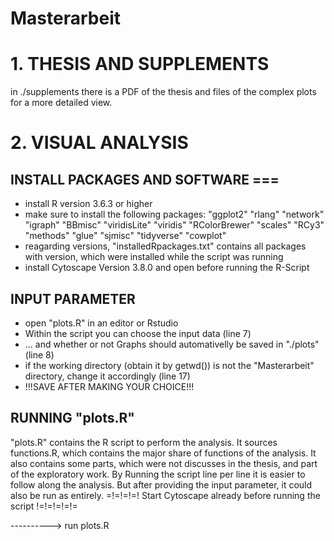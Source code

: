 # Masterarbeit


# 1. THESIS AND SUPPLEMENTS
in ./supplements there is a PDF of the thesis and files of the complex plots for a more detailed view.
# 2. VISUAL ANALYSIS
## INSTALL PACKAGES AND SOFTWARE ===
* install R version 3.6.3 or higher
* make sure to install the following packages:
"ggplot2"
"rlang"
"network"
"igraph"
"BBmisc"
"viridisLite"
"viridis"
"RColorBrewer"
"scales"
"RCy3"
"methods"
"glue"
"sjmisc"
"tidyverse"
"cowplot"
* reagarding versions, "installedRpackages.txt" contains all packages with version, which were installed while the script was running
* install Cytoscape Version 3.8.0 and open before running the R-Script


## INPUT PARAMETER
* open "plots.R" in an editor or Rstudio
* Within the script you can choose the input data (line 7)
* ... and whether or not Graphs should automativelly be saved in "./plots" (line 8)
* if the working directory (obtain it by getwd()) is not the "Masterarbeit" directory, change it accordingly (line 17)
* !!!SAVE AFTER MAKING YOUR CHOICE!!!

## RUNNING  "plots.R"
"plots.R" contains the R script to perform the analysis. It sources functions.R, which contains the major share of functions of the analysis.
It also contains some parts, which were not discusses in the thesis, and part of the exploratory work.
By Running the script line per line it is easier to follow along the analysis. But after providing the input parameter, it could also be run as entirely.
=!=!=!=! Start Cytoscape already before running the script !=!=!=!=!=

----------> run plots.R





